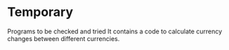 # Temporary
Programs to be checked and tried
It contains a code to calculate currency changes between different currencies.

